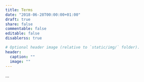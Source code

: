 ```yaml
---
title: Terms
date: "2018-06-28T00:00:00+01:00"
draft: true
share: false
commentable: false
editable: false
disablerss: true

# Optional header image (relative to `static/img/` folder).
header:
  caption: ""
  image: ""
---
```


...
